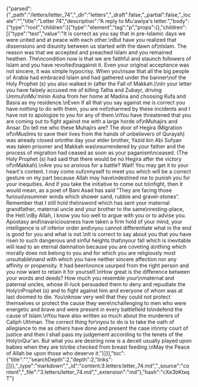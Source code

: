 {"parsed":{"_path":"/letters/letter_74","_dir":"letters","_draft":false,"_partial":false,"_locale":"","title":"Letter 74","description":"A reply to Mu'awiya's letter.","body":{"type":"root","children":[{"type":"element","tag":"p","props":{},"children":[{"type":"text","value":"It is correct as you say that in pre-Islamic days we were united and at peace with each other.\nBut have you realized that dissensions and disunity between us started with the dawn of\nIslam. The reason was that we accepted and preached Islam and you remained heathen. The\ncondition now is that we are faithful and staunch followers of Islam and you have revolted\nagainst it. Even your original acceptance was not sincere, it was simple hypocrisy. When you\nsaw that all the big people of Arabia had embraced Islam and had gathered under the banner\nof the Holy Prophet (s) you also walked in (after the Fall of Makkah.)\nIn your letter you have falsely accused me of killing Talha and Zubayr, driving Ummul\nMu'minin Aisha from her home at Madina and choosing Kufa and Basra as my residence.\nEven if all that you say against me is correct you have nothing to do with them, you are not\nharmed by these incidents and I have not to apologize to you for any of them.\nYou have threatened that you are coming out to fight against me with a large horde of\nMuhajirs and Ansar. Do tell me who these Muhajirs are? The door of Hegira (Migration of\nMuslims to save their lives from the hands of unbelievers of Quraysh) was already closed on\nthe day your elder brother, Yazid bin Abi Sufyan was taken prisoner and Makkah was\nsurrendered by your father and the process of migration had ceased as soon as your paganism\nceased. (The Holy Prophet (s) had said that there would be no Hegira after the victory of\nMakkah).\nAre you so anxious for a battle? Wait! You may get it to your heart's content. I may come out\nmyself to meet you which will be a correct gesture on my part because Allah may have\ndestined me to punish you for your inequities. And if you take the initiative to come out to\nfight, then it would mean, as a poet of Bani Asad has said \"They are facing those furious\nsummer winds which shower sand, rubble and gravel-stones\". Remember that I still hold the\nsword which has sent your maternal grandfather, maternal uncle and your brother to the same\nresting-place, the Hell.\nBy Allah, I know you too well to argue with you or to advise you. Apostasy and\navariciousness have taken a firm hold of your mind, your intelligence is of inferior order and\nyou cannot differentiate what in the end is good for you and what is not.\nIt is correct to say about you that you have risen to such dangerous and sinful heights that\nyour fall which is inevitable will lead to an eternal damnation because you are coveting a\nthing which morally does not belong to you and for which you are religiously most unsuitable\nand with which you have neither sincere affection nor any affinity or propensity. It had been\nonce usurped from the right person and you now want to retain it for yourself.\nHow great is the difference between your words and deeds? How much you resemble your\nmaternal and paternal uncles, whose ill-luck persuaded them to deny and repudiate the Holy\nProphet (s) and to fight against him and everyone of whom was at last doomed to die. You\nknow very well that they could not protect themselves or protect the cause they were\nchallenging to men who were energetic and brave and were present in every battlefield to\ndefend the cause of Islam.\nYou have also written so much about the murderers of Caliph Uthman. The correct thing for\nyou to do is to take the oath of allegiance to me as others have done and present the case in\nmy court of justice and then I shall pass my judgement according to the tenets of the Holy\nQur'an. But what you are desiring now is a deceit usually played upon babies when they are to\nbe checked from breast feeding.\nMay the Peace of Allah be upon those who deserve it."}]}],"toc":{"title":"","searchDepth":2,"depth":2,"links":[]}},"_type":"markdown","_id":"content:3.letters:letter_74.md","_source":"content","_file":"3.letters/letter_74.md","_extension":"md"},"hash":"cXe3bKtxqT"}